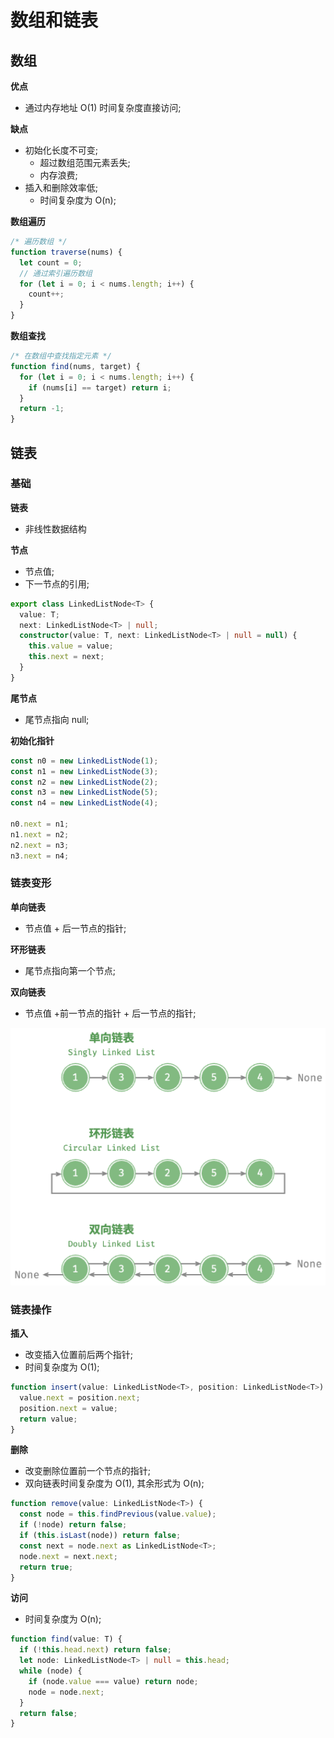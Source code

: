 # 数组和链表

## 数组

**优点**

- 通过内存地址 O(1) 时间复杂度直接访问;

**缺点**

- 初始化长度不可变;
  - 超过数组范围元素丢失;
  - 内存浪费;
- 插入和删除效率低;
  - 时间复杂度为 O(n);

**数组遍历**

```typescript
/* 遍历数组 */
function traverse(nums) {
  let count = 0;
  // 通过索引遍历数组
  for (let i = 0; i < nums.length; i++) {
    count++;
  }
}
```

**数组查找**

```typescript
/* 在数组中查找指定元素 */
function find(nums, target) {
  for (let i = 0; i < nums.length; i++) {
    if (nums[i] == target) return i;
  }
  return -1;
}
```

## 链表

### 基础

**链表**

- 非线性数据结构

**节点**

- 节点值;
- 下一节点的引用;

```typescript
export class LinkedListNode<T> {
  value: T;
  next: LinkedListNode<T> | null;
  constructor(value: T, next: LinkedListNode<T> | null = null) {
    this.value = value;
    this.next = next;
  }
}
```

**尾节点**

- 尾节点指向 null;

**初始化指针**

```typescript
const n0 = new LinkedListNode(1);
const n1 = new LinkedListNode(3);
const n2 = new LinkedListNode(2);
const n3 = new LinkedListNode(5);
const n4 = new LinkedListNode(4);

n0.next = n1;
n1.next = n2;
n2.next = n3;
n3.next = n4;
```

### 链表变形

**单向链表**

- 节点值 + 后一节点的指针;

**环形链表**

- 尾节点指向第一个节点;

**双向链表**

- 节点值 +前一节点的指针 + 后一节点的指针;

![链表变形](images/2023-07-11-23-04-25.png)

### 链表操作

**插入**

- 改变插入位置前后两个指针;
- 时间复杂度为 O(1);

```typescript
function insert(value: LinkedListNode<T>, position: LinkedListNode<T>) {
  value.next = position.next;
  position.next = value;
  return value;
}
```

**删除**

- 改变删除位置前一个节点的指针;
- 双向链表时间复杂度为 O(1), 其余形式为 O(n);

```typescript
function remove(value: LinkedListNode<T>) {
  const node = this.findPrevious(value.value);
  if (!node) return false;
  if (this.isLast(node)) return false;
  const next = node.next as LinkedListNode<T>;
  node.next = next.next;
  return true;
}
```

**访问**

- 时间复杂度为 O(n);

```typescript
function find(value: T) {
  if (!this.head.next) return false;
  let node: LinkedListNode<T> | null = this.head;
  while (node) {
    if (node.value === value) return node;
    node = node.next;
  }
  return false;
}
```
